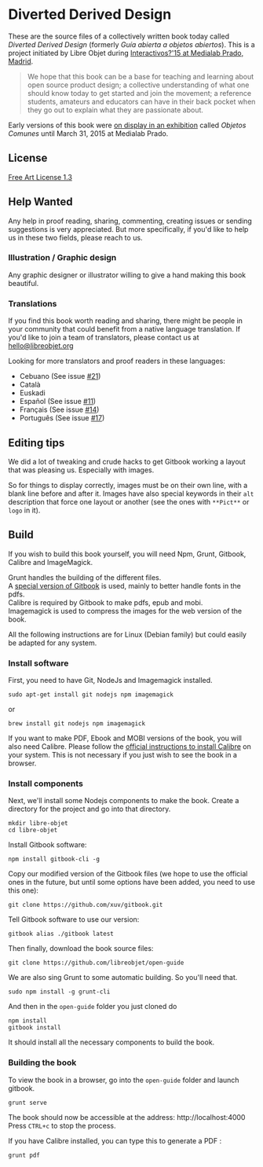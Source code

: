 Diverted Derived Design
=======================

These are the source files of a collectively written book today called _Diverted Derived Design_ (formerly _Guía abierta a objetos abiertos_).
This is a project initiated by Libre Objet during [Interactivos?'15 at Medialab Prado, Madrid](http://comunidad.medialab-prado.es/en/groups/open-guide-open-objects).

> We hope that this book can be a base for teaching and learning about open source product design; a collective understanding of what one should know today to get started and join the movement; a reference students, amateurs and educators can have in their back pocket when they go out to explain what they are passionate about.

Early versions of this book were [on display in an exhibition](http://medialab-prado.es/article/exposicion-objetos-comunes) called _Objetos Comunes_ until March 31, 2015 at Medialab Prado.

License
-------
[Free Art License 1.3](http://artlibre.org/licence/lal/en/)

Help Wanted
-----------

Any help in proof reading, sharing, commenting, creating issues or sending suggestions is very appreciated. But more specifically, if you'd like to help us in these two fields, please reach to us.

### Illustration / Graphic design
Any graphic designer or illustrator willing to give a hand making this book beautiful.

### Translations
If you find this book worth reading and sharing, there might be people in your community that could benefit from a native language translation.
If you'd like to join a team of translators, please contact us at hello@libreobjet.org

Looking for more translators and proof readers in these languages:
- Cebuano (See issue [#21](https://github.com/libreobjet/open-guide/issues/21))
- Català
- Euskadi
- Español (See issue [#11](https://github.com/libreobjet/open-guide/issues/11))
- Français (See issue [#14](https://github.com/libreobjet/open-guide/issues/14))
- Português (See issue [#17](https://github.com/libreobjet/open-guide/issues/17))

Editing tips
------------
We did a lot of tweaking and crude hacks to get Gitbook working a layout that was pleasing us. Especially with images.

So for things to display correctly, images must be on their own line, with a blank line before and after it. Images have also special keywords in their `alt` description that force one layout or another (see the ones with `**Pict**` or `logo` in it).

Build
-----

If you wish to build this book yourself, you will need Npm, Grunt, Gitbook, Calibre and ImageMagick.

Grunt handles the building of the different files.  
A [special version of Gitbook](https://github.com/xuv/gitbook) is used, mainly to better handle fonts in the pdfs.  
Calibre is required by Gitbook to make pdfs, epub and mobi.  
Imagemagick is used to compress the images for the web version of the book.  

All the following instructions are for Linux (Debian family) but could easily be adapted for any system.

### Install software
First, you need to have Git, NodeJs and Imagemagick installed.  
```
sudo apt-get install git nodejs npm imagemagick
```
or
```
brew install git nodejs npm imagemagick
```

If you want to make PDF, Ebook and MOBI versions of the book, you will also need Calibre. Please follow the [official instructions to install Calibre](http://calibre-ebook.com/download) on your system. This is not necessary if you just wish to see the book in a browser.

### Install components
Next, we'll install some Nodejs components to make the book.
Create a directory for the project and go into that directory.  
```
mkdir libre-objet
cd libre-objet
```

Install Gitbook software:
```
npm install gitbook-cli -g
```

Copy our modified version of the Gitbook files (we hope to use the official ones in the future, but until some options have been added, you need to use this one):
```
git clone https://github.com/xuv/gitbook.git
```
Tell Gitbook software to use our version:
```
gitbook alias ./gitbook latest
```
Then finally, download the book source files:
```
git clone https://github.com/libreobjet/open-guide
```
We are also sing Grunt to some automatic building. So you'll need that.
```
sudo npm install -g grunt-cli
```
And then in the `open-guide` folder you just cloned do
```
npm install
gitbook install
```
It should install all the necessary components to build the book.


### Building the book
To view the book in a browser, go into the `open-guide` folder and launch gitbook.
```
grunt serve
```
The book should now be accessible at the address: http://localhost:4000  
Press `CTRL+c` to stop the process.

If you have Calibre installed, you can type this to generate a PDF :
```
grunt pdf
```
